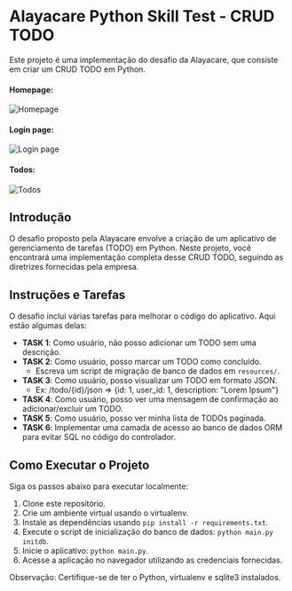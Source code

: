 # Alayacare Python Skill Test - CRUD TODO

Este projeto é uma implementação do desafio da Alayacare, que consiste em criar um CRUD TODO em Python.

#### Homepage:
![Homepage](/web/img/homepage.png?raw=true "Homepage")

#### Login page:
![Login page](/web/img/login-page.png?raw=true "Login page")

#### Todos:
![Todos](/web/img/todos.png?raw=true "Todos")

## Introdução

O desafio proposto pela Alayacare envolve a criação de um aplicativo de gerenciamento de tarefas (TODO) em Python. Neste projeto, você encontrará uma implementação completa desse CRUD TODO, seguindo as diretrizes fornecidas pela empresa.

## Instruções e Tarefas

O desafio inclui várias tarefas para melhorar o código do aplicativo. Aqui estão algumas delas:

- **TASK 1**: Como usuário, não posso adicionar um TODO sem uma descrição.
- **TASK 2**: Como usuário, posso marcar um TODO como concluído.
  - Escreva um script de migração de banco de dados em `resources/`.
- **TASK 3**: Como usuário, posso visualizar um TODO em formato JSON.
  - Ex: /todo/{id}/json => {id: 1, user_id: 1, description: "Lorem Ipsum"}
- **TASK 4**: Como usuário, posso ver uma mensagem de confirmação ao adicionar/excluir um TODO.
- **TASK 5**: Como usuário, posso ver minha lista de TODOs paginada.
- **TASK 6**: Implementar uma camada de acesso ao banco de dados ORM para evitar SQL no código do controlador.

## Como Executar o Projeto

Siga os passos abaixo para executar localmente:

1. Clone este repositório.
2. Crie um ambiente virtual usando o virtualenv.
3. Instale as dependências usando `pip install -r requirements.txt`.
4. Execute o script de inicialização do banco de dados: `python main.py initdb`.
5. Inicie o aplicativo: `python main.py`.
6. Acesse a aplicação no navegador utilizando as credenciais fornecidas.

Observação: Certifique-se de ter o Python, virtualenv e sqlite3 instalados.
